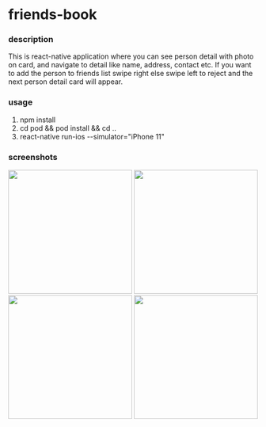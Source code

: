 # friends-book

### description

This is react-native application where you can see person detail with photo on card, and navigate to detail like name, address, contact etc. If you want to add the person to friends list swipe right else swipe left to reject and the next person detail card will appear.

### usage

1. npm install
2. cd pod && pod install && cd ..
3. react-native run-ios --simulator="iPhone 11"

### screenshots

<img src="https://user-images.githubusercontent.com/34331735/79542817-ec451480-80a9-11ea-9cca-946f96c0bf90.png" width="250">

<img src="https://user-images.githubusercontent.com/34331735/79542852-fe26b780-80a9-11ea-943f-3bfb97a67b93.png" width="250">

<img src="https://user-images.githubusercontent.com/34331735/79542885-0bdc3d00-80aa-11ea-994a-a14be4961097.png" width="250">

<img src="https://user-images.githubusercontent.com/34331735/79542892-126ab480-80aa-11ea-958a-62459af31341.png" width="250">
